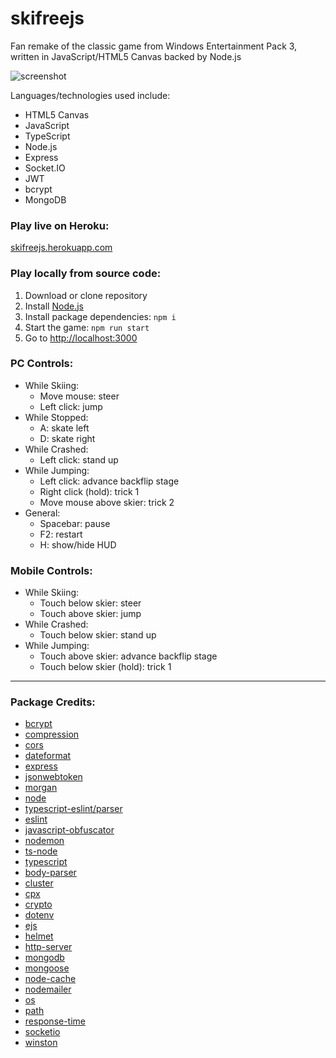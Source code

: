 # skifreejs
Fan remake of the classic game from Windows Entertainment Pack 3, written in JavaScript/HTML5 Canvas backed by Node.js

![screenshot](https://user-images.githubusercontent.com/1410481/107133409-c3e70a80-68b5-11eb-8d95-b5d523dda8ab.png)

Languages/technologies used include:
- HTML5 Canvas
- JavaScript
- TypeScript
- Node.js
- Express
- Socket.IO
- JWT
- bcrypt
- MongoDB

### Play live on Heroku:

[skifreejs.herokuapp.com](https://skifreejs.herokuapp.com/)

### Play locally from source code:
1. Download or clone repository
2. Install [Node.js](https://nodejs.org/en/)
3. Install package dependencies: ```npm i```
4. Start the game: ```npm run start```
5. Go to [http://localhost:3000](http://localhost:3000/)

### PC Controls:
- While Skiing:
    - Move mouse: steer
    - Left click: jump
- While Stopped:
    - A: skate left
    - D: skate right
- While Crashed:
    - Left click: stand up
- While Jumping:
    - Left click: advance backflip stage
    - Right click (hold): trick 1
    - Move mouse above skier: trick 2
- General:
    - Spacebar: pause
    - F2: restart
    - H: show/hide HUD

### Mobile Controls:
- While Skiing:
    - Touch below skier: steer
    - Touch above skier: jump
- While Crashed:
    - Touch below skier: stand up
- While Jumping:
    - Touch above skier: advance backflip stage
    - Touch below skier (hold): trick 1


---

### Package Credits:
- [bcrypt](https://github.com/kelektiv/node.bcrypt.js)
- [compression](https://github.com/expressjs/compression)
- [cors](https://github.com/expressjs/cors)
- [dateformat](https://github.com/felixge/node-dateformat)
- [express](https://github.com/expressjs/express)
- [jsonwebtoken](https://github.com/auth0/node-jsonwebtoken)
- [morgan](https://github.com/expressjs/morgan)
- [node](https://nodejs.org/en/)
- [typescript-eslint/parser](https://github.com/typescript-eslint/typescript-eslint)
- [eslint](https://github.com/eslint/eslint)
- [javascript-obfuscator](https://github.com/javascript-obfuscator/javascript-obfuscator)
- [nodemon](https://github.com/remy/nodemon)
- [ts-node](https://github.com/TypeStrong/ts-node)
- [typescript](https://github.com/Microsoft/TypeScript)
- [body-parser](https://github.com/expressjs/body-parser)
- [cluster](https://github.com/LearnBoost/cluster)
- [cpx](https://github.com/mysticatea/cpx)
- [crypto](https://github.com/nodejs/node/blob/master/doc/api/crypto.md)
- [dotenv](https://github.com/motdotla/dotenv)
- [ejs](https://github.com/mde/ejs)
- [helmet](https://github.com/helmetjs/helmet)
- [http-server](https://github.com/http-party/http-server)
- [mongodb](https://github.com/mongodb/node-mongodb-native)
- [mongoose](https://github.com/Automattic/mongoose)
- [node-cache](https://github.com/node-cache/node-cache)
- [nodemailer](https://github.com/nodemailer/nodemailer)
- [os](https://nodejs.org/api/os.html)
- [path](https://github.com/jinder/path)
- [response-time](https://github.com/expressjs/response-time)
- [socketio](https://github.com/socketio/socket.io)
- [winston](https://github.com/winstonjs/winston)